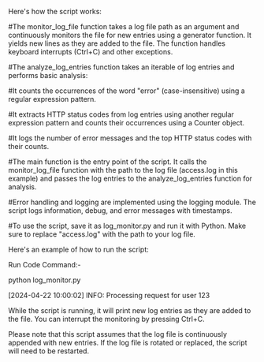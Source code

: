 Here's how the script works:

#The monitor_log_file function takes a log file path as an argument and continuously monitors the file for new entries using a generator function. It yields new lines as they are added to the file. The function handles keyboard interrupts (Ctrl+C) and other exceptions.

#The analyze_log_entries function takes an iterable of log entries and performs basic analysis:

#It counts the occurrences of the word "error" (case-insensitive) using a regular expression pattern.

#It extracts HTTP status codes from log entries using another regular expression pattern and counts their occurrences using a Counter object.

#It logs the number of error messages and the top HTTP status codes with their counts.
      
#The main function is the entry point of the script. It calls the monitor_log_file function with the path to the log file (access.log in this example) and passes the log entries to the analyze_log_entries function for analysis.

#Error handling and logging are implemented using the logging module. The script logs information, debug, and error messages with timestamps.

#To use the script, save it as log_monitor.py and run it with Python. Make sure to replace "access.log" with the path to your log file.

Here's an example of how to run the script:

Run Code Command:-

python log_monitor.py

[2024-04-22 10:00:02] INFO: Processing request for user 123

While the script is running, it will print new log entries as they are added to the file. You can interrupt the monitoring by pressing Ctrl+C.

Please note that this script assumes that the log file is continuously appended with new entries. If the log file is rotated or replaced, the script will need to be restarted.

